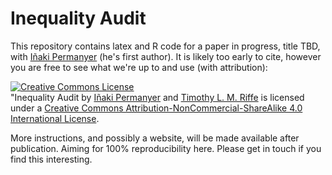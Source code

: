 Inequality Audit
===============

This repository contains latex and R code for a paper in progress, title TBD, with [Iñaki Permanyer](http://www.equalitas.es/en/permanyer) (he's first author). It is likely too early to cite, however you are free to see what we're up to and use (with attribution):

<a rel="license" href="http://creativecommons.org/licenses/by-nc-sa/4.0/"><img alt="Creative Commons License" style="border-width:0" src="https://i.creativecommons.org/l/by-nc-sa/4.0/88x31.png" /></a><br /><span xmlns:dct="http://purl.org/dc/terms/" property="dct:title">"Inequality Audit</span> by <a xmlns:cc="http://creativecommons.org/ns#" href="http://www.equalitas.es/en/permanyer" property="cc:attributionName" rel="cc:attributionURL">Iñaki Permanyer</a> and <a xmlns:cc="http://creativecommons.org/ns#" href="https://sites.google.com/site/timriffepersonal/" property="cc:attributionName" rel="cc:attributionURL">Timothy L. M. Riffe</a> is licensed under a <a rel="license" href="http://creativecommons.org/licenses/by-nc-sa/4.0/">Creative Commons Attribution-NonCommercial-ShareAlike 4.0 International License</a>.

More instructions, and possibly a website, will be made available after publication. Aiming for 100% reproducibility here. Please get in touch if you find this interesting.




